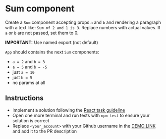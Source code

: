 # Sum component
Create a `Sum` component accepting props `a` and `b` and rendering
a paragraph with a text like: `Sum of 2 and 1 is 3`. Replace numbers with actual
values. If `a` or `b` are not passed, set them to 0.

**IMPORTANT:** Use named export (not default)

`App` should contains the next `Sum` components:
- `a = 2` and `b = 3`
- `a = 5` and `b = -5`
- just `a = 10`
- just `b = 5`
- no params at all

## Instructions
- Implement a solution following the [React task guideline](https://github.com/mate-academy/react_task-guideline#react-tasks-guideline)
- Open one more terminal and run tests with `npm test` to ensure your solution is correct
- Replace `<your_account>` with your Github username in the [DEMO LINK](https://<your_account>.github.io/react_sum/) and add it to the PR description
